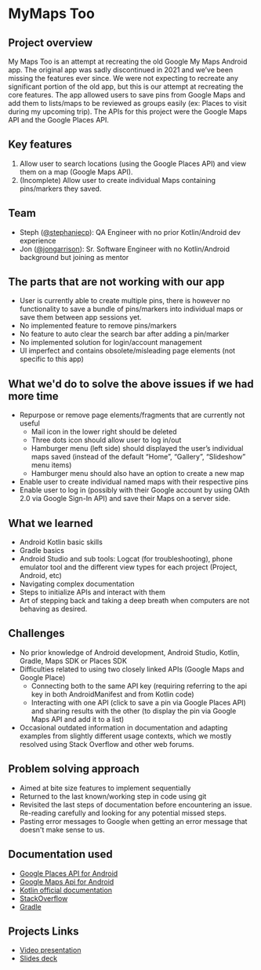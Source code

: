 # MyMaps Too

## Project overview
My Maps Too is an attempt at recreating the old Google My Maps Android app. The original app was sadly discontinued in 2021 and we’ve been missing the features ever since. We were not expecting to recreate any significant portion of the old app, but this is our attempt at recreating the core features. The app allowed users to save pins from Google Maps and add them to lists/maps to be reviewed as groups easily (ex: Places to visit during my upcoming trip). The APIs for this project were the Google Maps API and the Google Places API.

## Key features
1. Allow user to search locations (using the Google Places API) and view them on a map (Google Maps API).
2. (Incomplete) Allow user to create individual Maps containing pins/markers they saved.

## Team
* Steph ([@stephaniecp](https://github.com/stephaniecp)): QA Engineer with no prior Kotlin/Android dev experience
* Jon ([@jongarrison](https://github.com/jongarrison)): Sr. Software Engineer with no Kotlin/Android background but joining as mentor

## The parts that are not working with our app
* User is currently able to create multiple pins, there is however no functionality to save a bundle of pins/markers into individual maps or save them between app sessions yet.
* No implemented feature to remove pins/markers
* No feature to auto clear the search bar after adding a pin/marker
* No implemented solution for login/account management
* UI imperfect and contains obsolete/misleading page elements (not specific to this app)

## What we'd do to solve the above issues if we had more time
* Repurpose or remove page elements/fragments that are currently not useful
  * Mail icon in the lower right should be deleted
  * Three dots icon should allow user to log in/out
  * Hamburger menu (left side) should displayed the user’s individual maps saved (instead of the default “Home”, “Gallery”, “Slideshow” menu items)
  * Hamburger menu should also have an option to create a new map
* Enable user to create individual named maps with their respective pins
* Enable user to log in (possibly with their Google account by using OAth 2.0 via Google Sign-In API) and save their Maps on a server side.

## What we learned
* Android Kotlin basic skills
* Gradle basics
* Android Studio and sub tools: Logcat (for troubleshooting), phone emulator tool and the different view types for each project (Project, Android, etc)
* Navigating complex documentation
* Steps to initialize APIs and interact with them
* Art of stepping back and taking a deep breath when computers are not behaving as desired.

## Challenges
* No prior knowledge of Android development, Android Studio, Kotlin, Gradle, Maps SDK or Places SDK
* Difficulties related to using two closely linked APIs (Google Maps and Google Place)
  * Connecting both to the same API key (requiring referring to the api key in both AndroidManifest and from Kotlin code)
  * Interacting with one API (click to save a pin via Google Places API) and sharing results with the other (to display the pin via Google Maps API and add it to a list)
* Occasional outdated information in documentation and adapting examples from slightly different usage contexts, which we mostly resolved using Stack Overflow and other web forums.


## Problem solving approach
* Aimed at bite size features to implement sequentially
* Returned to the last known/working step in code using git
* Revisited the last steps of documentation before encountering an issue. Re-reading carefully and looking for any potential missed steps.
* Pasting error messages to Google when getting an error message that doesn't make sense to us.

## Documentation used
* [Google Places API for Android](https://developers.google.com/maps/documentation/places/android-sdk)
* [Google Maps Api for Android](https://developers.google.com/maps/documentation/android-sdk)
* [Kotlin official documentation](https://kotlinlang.org/docs/home.html)
* [StackOverflow](https://stackoverflow.co/)
* [Gradle](https://docs.gradle.org/current/userguide/userguide.html)

## Projects Links
* [Video presentation](https://youtu.be/Khw6K7a5ou0)
* [Slides deck](https://docs.google.com/presentation/d/1s1S1x6C409ImVLuniXUgWYiNP2WcIXDYVi5lBrcaveQ/edit?usp=sharing)


